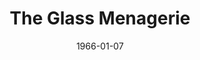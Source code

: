 ---
title: The Glass Menagerie
date: 1966-01-07
closing_date: 1966-01-18
layout: productions
featured_image: 
image_caption:
image_credit:
playbill:
category:
Theatre: Theatre Jacksonville
Venue: Little Theatre
cast:
  The Mother: Julie Haydon
  The Son: Michael Hall
  Her Daughter: Ronnie Rosebaum
  The Gentleman Caller: Jerry Allen
crew:
  Director: George Ballis
  Production Designer: Larry Riddle
  Stage Manager: Thelma Baker
  Assistant Stage Manager: Terry McIntyre
  Lighting: Peggy Miller
  Make-up: 
    - Mrs. Sidney Backer
    - Doris Thornhill
  Costumes:
    - Gwen Nearhoof
    - Marhta Gilliat
  Properties:
    - Ellen Black
    - Gladys Dale
    - Joanna Coburn
    - Carolyn Lieder
    - Esther Barnes
  Sound:
    - Dave Kent
    - Marshall Grauer
  Set Crew:
    - Bob Agnew
    - Marshall Grauer
    - Sid Backer
    - Gwyda Agnew
    - Annette Grauer
    - Gladys Witten
    - David Witten
    - Gladys Dale
    - Sherri Baker
    - Tootsie Backer
    - Hal Nearhoof
    - Peter Bradford
external_links:
---